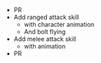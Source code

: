 - PR
- Add ranged attack skill 
   - with character animation
   - And bolt flying
- Add melee attack skill
   - with animation
- PR